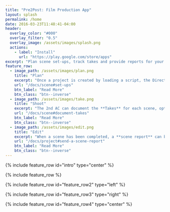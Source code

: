 ```yaml
---
title: "Pre2Post: Film Production App"
layout: splash
permalink: /home
date: 2016-03-23T11:48:41-04:00
header:
  overlay_color: "#000"
  overlay_filter: "0.5"
  overlay_image: /assets/images/splash.png
  actions:
    - label: "Install"
      url: "https://play.google.com/store/apps"
excerpt: "Plan scene set-ups, track takes and provide reports for your editor."
feature_row:
  - image_path: /assets/images/plan.png
    title: "Plan"
    excerpt: "Once a project is created by loading a script, the Director of Photography (DoP) can **plan the Set Ups** for each scene. **Scene coverage** can be tracked based on percentage or graphical report."
    url: "/docs/scene#set-ups"
    btn_label: "Read More"
    btn_class: "btn--inverse"
  - image_path: /assets/images/take.png
    title: "Shoot"
    excerpt: "The 2nd AC can document the **Takes** for each scene, optionally using the app to **announce the take**, **simulate the clapperboard** and **capture approvals** from various departments."
    url: "/docs/scene#document-takes"
    btn_label: "Read More"
    btn_class: "btn--inverse"
  - image_path: /assets/images/edit.png
    title: "Edit"
    excerpt: "When a scene has been completed, a **scene report** can be generated for use by the editor. The report includes details and coverage for each set-up, and details of each Take (including approvals if defined)."
    url: "/docs/project#send-a-scene-report"
    btn_label: "Read More"
    btn_class: "btn--inverse"
---
```


{% include feature_row id="intro" type="center" %}

{% include feature_row %}

{% include feature_row id="feature_row2" type="left" %}

{% include feature_row id="feature_row3" type="right" %}

{% include feature_row id="feature_row4" type="center" %}
